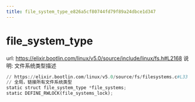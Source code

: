 ```yaml
---
title: file_system_type_e826a5cf80744fd79f89a24dbce1d347
---
```


# file_system_type

url: https://elixir.bootlin.com/linux/v5.0/source/include/linux/fs.h#L2168
说明: 文件系统类型描述

```python
// https://elixir.bootlin.com/linux/v5.0/source/fs/filesystems.c#L33
// 全局，链接所有文件系统类型
static struct file_system_type *file_systems;
static DEFINE_RWLOCK(file_systems_lock);
```